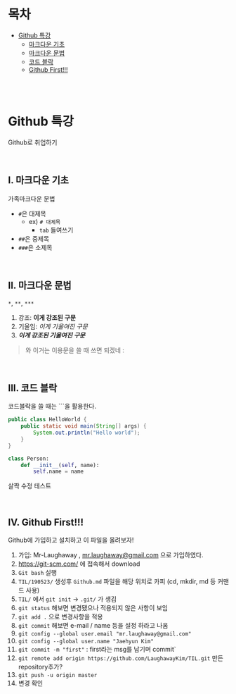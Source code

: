 # 목차

- [Github 특강](#github-특강)
  - [마크다운 기초](#i-마크다운-기초)
  - [마크다운 문법](#ii-마크다운-문법)
  - [코드 블락](#iii-코드-블락)
  - [Github First!!!](#iv-github-first)

<br>

<br>

# Github 특강

Github로 취업하기

<br>

## I. 마크다운 기초

가족마크다운 문법

- `#`은 대제목
  - ex) `# 대제목`
    - `tab` 들여쓰기
- `##`은 중제목
- `###`은 소제목

<br>

## II. 마크다운 문법

 `*`,  `**`,  `***`

1. 강조: **이게 강조된 구문**
2. 기울임: *이게 기울여진 구문*
3. ***이게 강조된 기울여진 구문***

> 와 이거는 이용문을 쓸 때 쓰면 되겠네 :

<br>

## III. 코드 블락

코드블락을 쓸 때는 ```을 활용한다.

```java
public class HelloWorld {
    public static void main(String[] args) {
        System.out.println("Hello world");
    }
}

```

```python
class Person:
    def __init__(self, name):
        self.name = name
```

살짝 수정 테스트

<br>

## IV.  Github First!!!

Github에 가입하고 설치하고 이 파일을 올려보자!

1. 가입: Mr-Laughaway , mr.laughaway@gmail.com 으로 가입하였다.
2. <https://git-scm.com/> 에 접속해서 download
3. `Git bash` 실행
4. `TIL/190523/` 생성후 `Github.md` 파일을 해당 위치로 카피 (cd, mkdir, md 등 커맨드 사용)
5. `TIL/` 에서 `git init` -> `.git/` 가 생김
6. `git status` 해보면 변경됐으나 적용되지 않은 사항이 보임
7. `git add .` 으로 변경사항을 적용
8. `git commit` 해보면 e-mail / name 등을 설정 하라고 나옴
9. `git config --global user.email "mr.laughaway@gmail.com"`
10. `git config --global user.name "Jaehyun Kim"`
11. `git commit -m "first"` : first라는 msg를 남기며 commit`
12. `git remote add origin https://github.com/LaughawayKim/TIL.git` 만든 repository추가?
13. `git push -u origin master`
14. 변경 확인



